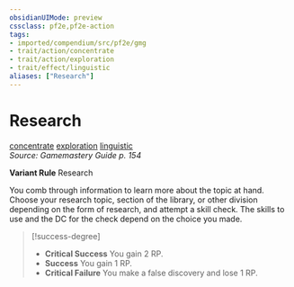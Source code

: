 ```yaml
---
obsidianUIMode: preview
cssclass: pf2e,pf2e-action
tags:
- imported/compendium/src/pf2e/gmg
- trait/action/concentrate
- trait/action/exploration
- trait/effect/linguistic
aliases: ["Research"]
---
```

# Research
[concentrate](concentrate.md)  [exploration](exploration.md)  [linguistic](linguistic.md)  
*Source: Gamemastery Guide p. 154*  

**Variant Rule** Research

You comb through information to learn more about the topic at hand. Choose your research topic, section of the library, or other division depending on the form of research, and attempt a skill check. The skills to use and the DC for the check depend on the choice you made.

> [!success-degree] 
> - **Critical Success** You gain 2 RP.
> - **Success** You gain 1 RP.
> - **Critical Failure** You make a false discovery and lose 1 RP.